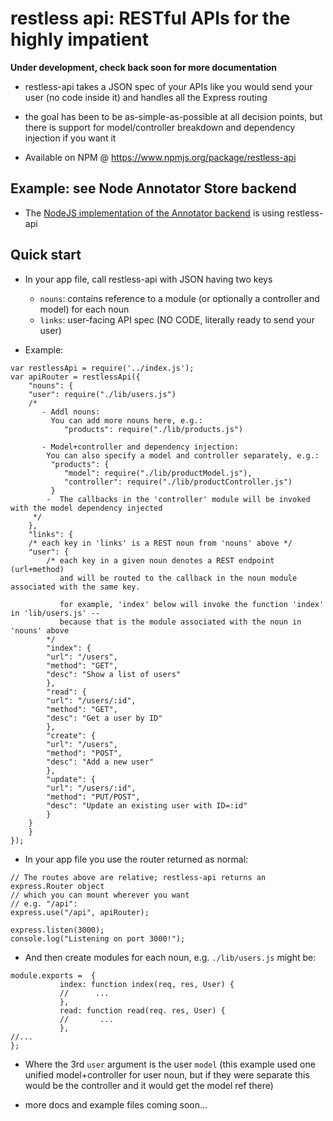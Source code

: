 # restless api: RESTful APIs for the highly impatient
**Under development, check back soon for more documentation**

- restless-api takes a JSON spec of your APIs like you would send your user (no code inside it) and handles all the Express routing

- the goal has been to be as-simple-as-possible at all decision points, but there is support for model/controller breakdown and dependency injection if you want it

- Available on NPM @ https://www.npmjs.org/package/restless-api

## Example: see Node Annotator Store backend
- The [NodeJS implementation of the Annotator backend](http://github.com/willy-b/node-annotator-store) is using restless-api

## Quick start
-  In your app file, call restless-api with JSON having two keys
	* `nouns`: contains reference to a module (or optionally a controller and model) for each noun
	* `links`: user-facing API spec (NO CODE, literally ready to send your user)

- Example:
```
var restlessApi = require('../index.js');
var apiRouter = restlessApi({
    "nouns": {
	"user": require("./lib/users.js")
	/* 
	   - Addl nouns:
	     You can add more nouns here, e.g.:
	        "products": require("./lib/products.js")

	   - Model+controller and dependency injection:
		You can also specify a model and controller separately, e.g.:
		 "products": {
		   	"model": require("./lib/productModel.js"),
			"controller": require("./lib/productController.js")
		 }
	    -  The callbacks in the 'controller' module will be invoked with the model dependency injected
	 */
    },
    "links": {
	/* each key in 'links' is a REST noun from 'nouns' above */
	"user": { 
	    /* each key in a given noun denotes a REST endpoint (url+method)
	       and will be routed to the callback in the noun module associated with the same key.

	       for example, 'index' below will invoke the function 'index' in 'lib/users.js' --
	       because that is the module associated with the noun in 'nouns' above 
	    */
	    "index": {
		"url": "/users",
		"method": "GET",
		"desc": "Show a list of users"
	    },
	    "read": {
		"url": "/users/:id",
		"method": "GET",
		"desc": "Get a user by ID"
	    },
	    "create": {
		"url": "/users",
		"method": "POST",
		"desc": "Add a new user"
	    },
	    "update": {
		"url": "/users/:id",
		"method": "PUT/POST",
		"desc": "Update an existing user with ID=:id"
	    }
	}
    }
});
```

- In your app file you use the router returned as normal:

```
// The routes above are relative; restless-api returns an express.Router object
// which you can mount wherever you want
// e.g. "/api":
express.use("/api", apiRouter);

express.listen(3000);
console.log("Listening on port 3000!");
```

- And then create modules for each noun, e.g. `./lib/users.js` might be:

```
module.exports =  {
	       index: function index(req, res, User) {
	       //      ...
	       },
	       read: function read(req. res, User) {
	       //       ...
	       },
//...	       	       	       
};

```

- Where the 3rd `user` argument is the user `model` (this example used one unified model+controller for user noun, but if they were separate this would be the controller and it would get the model ref there)

- more docs and example files coming soon...



